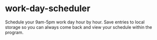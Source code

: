 # work-day-scheduler
Schedule your 9am-5pm work day hour by hour. Save entries to local storage so you can always come back and view your schedule within the program.
